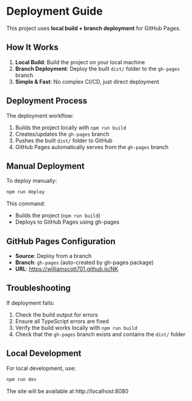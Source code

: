 # Deployment Guide

This project uses **local build + branch deployment** for GitHub Pages.

## How It Works

1. **Local Build**: Build the project on your local machine
2. **Branch Deployment**: Deploy the built `dist/` folder to the `gh-pages` branch
3. **Simple & Fast**: No complex CI/CD, just direct deployment

## Deployment Process

The deployment workflow:
1. Builds the project locally with `npm run build`
2. Creates/updates the `gh-pages` branch
3. Pushes the built `dist/` folder to GitHub
4. GitHub Pages automatically serves from the `gh-pages` branch

## Manual Deployment

To deploy manually:

```bash
npm run deploy
```

This command:
- Builds the project (`npm run build`)
- Deploys to GitHub Pages using gh-pages

## GitHub Pages Configuration

- **Source**: Deploy from a branch
- **Branch**: `gh-pages` (auto-created by gh-pages package)
- **URL**: https://williamscott701.github.io/NK

## Troubleshooting

If deployment fails:
1. Check the build output for errors
2. Ensure all TypeScript errors are fixed
3. Verify the build works locally with `npm run build`
4. Check that the `gh-pages` branch exists and contains the `dist/` folder

## Local Development

For local development, use:
```bash
npm run dev
```

The site will be available at http://localhost:8080
